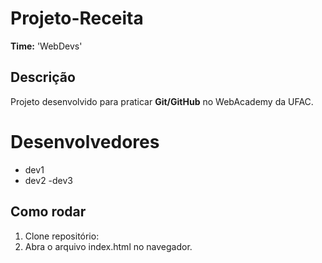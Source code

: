 # Projeto-Receita
**Time:** 'WebDevs'

## Descrição
Projeto desenvolvido para praticar **Git/GitHub** no WebAcademy da UFAC.

#  Desenvolvedores
- dev1
- dev2
-dev3

## Como rodar
1. Clone repositório:
2. Abra o arquivo index.html no navegador.